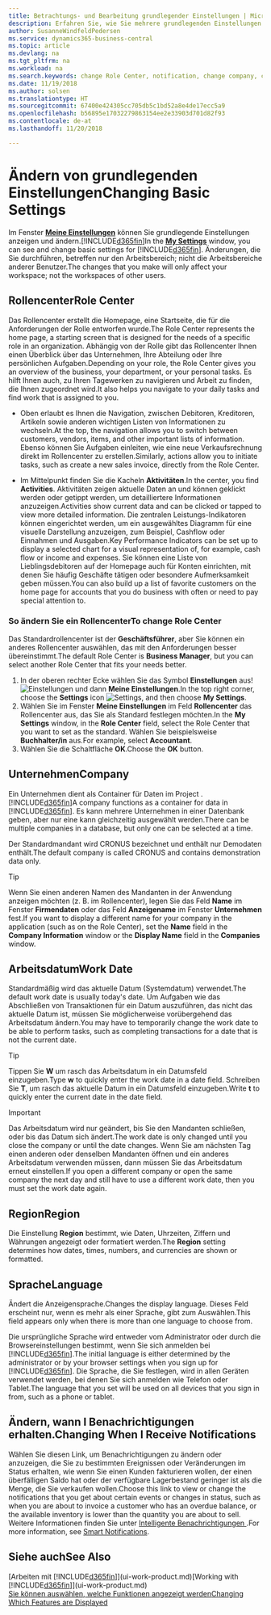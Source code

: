 ```yaml
---
title: Betrachtungs- und Bearbeitung grundlegender Einstellungen | Microsoft Docs
description: Erfahren Sie, wie Sie mehrere grundlegenden Einstellungen einrichten, zum Beispiel im Rollencenter, im Unternehmen oder im Arbeitsdatum.
author: SusanneWindfeldPedersen
ms.service: dynamics365-business-central
ms.topic: article
ms.devlang: na
ms.tgt_pltfrm: na
ms.workload: na
ms.search.keywords: change Role Center, notification, change company, change work date
ms.date: 11/19/2018
ms.author: solsen
ms.translationtype: HT
ms.sourcegitcommit: 67400e424305cc705db5c1bd52a8e4de17ecc5a9
ms.openlocfilehash: b56895e17032279863154ee2e33903d701d82f93
ms.contentlocale: de-at
ms.lasthandoff: 11/20/2018

---
```

# <a name="changing-basic-settings"></a><span data-ttu-id="403ea-103">Ändern von grundlegenden Einstellungen</span><span class="sxs-lookup"><span data-stu-id="403ea-103">Changing Basic Settings</span></span>
<span data-ttu-id="403ea-104">Im Fenster [**Meine Einstellungen**](https://businesscentral.dynamics.com?page=9176 "Rufen Sie direkt die Benutzereinstellungsseite in Business Central auf") können Sie grundlegende Einstellungen anzeigen und ändern.[!INCLUDE[d365fin](includes/d365fin_md.md)]</span><span class="sxs-lookup"><span data-stu-id="403ea-104">In the [**My Settings**](https://businesscentral.dynamics.com?page=9176 "Go directly to your user settings page in Business Central") window, you can see and change basic settings for [!INCLUDE[d365fin](includes/d365fin_md.md)].</span></span> <span data-ttu-id="403ea-105">Änderungen, die Sie durchführen, betreffen nur den Arbeitsbereich; nicht die Arbeitsbereiche anderer Benutzer.</span><span class="sxs-lookup"><span data-stu-id="403ea-105">The changes that you make will only affect your workspace; not the workspaces of other users.</span></span>  

## <a name="role-center"></a> <span data-ttu-id="403ea-106">Rollencenter</span><span class="sxs-lookup"><span data-stu-id="403ea-106">Role Center</span></span>
<span data-ttu-id="403ea-107">Das Rollencenter erstellt die Homepage, eine Startseite, die für die Anforderungen der Rolle entworfen wurde.</span><span class="sxs-lookup"><span data-stu-id="403ea-107">The Role Center represents the home page, a starting screen that is designed for the needs of a specific role in an organization.</span></span> <span data-ttu-id="403ea-108">Abhängig von der Rolle gibt das Rollencenter Ihnen einen Überblick über das Unternehmen, Ihre Abteilung oder Ihre persönlichen Aufgaben.</span><span class="sxs-lookup"><span data-stu-id="403ea-108">Depending on your role, the Role Center gives you an overview of the business, your department, or your personal tasks.</span></span> <span data-ttu-id="403ea-109">Es hilft Ihnen auch, zu Ihren Tagewerken zu navigieren und Arbeit zu finden, die Ihnen zugeordnet wird.</span><span class="sxs-lookup"><span data-stu-id="403ea-109">It also helps you navigate to your daily tasks and find work that is assigned to you.</span></span>

-   <span data-ttu-id="403ea-110">Oben erlaubt es Ihnen die Navigation, zwischen Debitoren, Kreditoren, Artikeln sowie anderen wichtigen Listen von Informationen zu wechseln.</span><span class="sxs-lookup"><span data-stu-id="403ea-110">At the top, the navigation allows you to switch between customers, vendors, items, and other important lists of information.</span></span> <span data-ttu-id="403ea-111">Ebenso können Sie Aufgaben einleiten, wie eine neue Verkaufsrechnung direkt im Rollencenter zu erstellen.</span><span class="sxs-lookup"><span data-stu-id="403ea-111">Similarly, actions allow you to initiate tasks, such as create a new sales invoice, directly from the Role Center.</span></span>

-   <span data-ttu-id="403ea-112">Im Mittelpunkt finden Sie die Kacheln **Aktivitäten**.</span><span class="sxs-lookup"><span data-stu-id="403ea-112">In the center, you find **Activities**.</span></span> <span data-ttu-id="403ea-113">Aktivitäten zeigen aktuelle Daten an und können geklickt werden oder getippt werden, um detailliertere Informationen anzuzeigen.</span><span class="sxs-lookup"><span data-stu-id="403ea-113">Activities show current data and can be clicked or tapped to view more detailed information.</span></span> <span data-ttu-id="403ea-114">Die zentralen Leistungs-Indikatoren können eingerichtet werden, um ein ausgewähltes Diagramm für eine visuelle Darstellung anzuzeigen, zum Beispiel, Cashflow oder Einnahmen und Ausgaben.</span><span class="sxs-lookup"><span data-stu-id="403ea-114">Key Performance Indicators can be set up to display a selected chart for a visual representation of, for example, cash flow or income and expenses.</span></span> <span data-ttu-id="403ea-115">Sie können eine Liste von Lieblingsdebitoren auf der Homepage auch für Konten einrichten, mit denen Sie häufig Geschäfte tätigen oder besondere Aufmerksamkeit geben müssen.</span><span class="sxs-lookup"><span data-stu-id="403ea-115">You can also build up a list of favorite customers on the home page for accounts that you do business with often or need to pay special attention to.</span></span>

### <a name="to-change-role-center"></a><span data-ttu-id="403ea-116">So ändern Sie ein Rollencenter</span><span class="sxs-lookup"><span data-stu-id="403ea-116">To change Role Center</span></span>
<span data-ttu-id="403ea-117">Das Standardrollencenter ist der **Geschäftsführer**, aber Sie können ein anderes Rollencenter auswählen, das mit den Anforderungen besser übereinstimmt.</span><span class="sxs-lookup"><span data-stu-id="403ea-117">The default Role Center is **Business Manager**, but you can select another Role Center that fits your needs better.</span></span>
1. <span data-ttu-id="403ea-118">In der oberen rechter Ecke wählen Sie das Symbol **Einstellungen** aus! ![Einstellungen](media/ui-experience/settings_icon_small.png "Einstellungssymbol Rollencenter") und dann **Meine Einstellungen**.</span><span class="sxs-lookup"><span data-stu-id="403ea-118">In the top right corner, choose the **Settings** icon ![Settings](media/ui-experience/settings_icon_small.png "Settings icon for role center"), and then choose **My Settings**.</span></span>
2. <span data-ttu-id="403ea-119">Wählen Sie im Fenster **Meine Einstellungen** im Feld **Rollencenter** das Rollencenter aus, das Sie als Standard festlegen möchten.</span><span class="sxs-lookup"><span data-stu-id="403ea-119">In the **My Settings** window, in the **Role Center** field, select the Role Center that you want to set as the standard.</span></span> <span data-ttu-id="403ea-120">Wählen Sie beispielsweise **Buchhalter/in** aus.</span><span class="sxs-lookup"><span data-stu-id="403ea-120">For example, select **Accountant**.</span></span>
3. <span data-ttu-id="403ea-121">Wählen Sie die Schaltfläche **OK**.</span><span class="sxs-lookup"><span data-stu-id="403ea-121">Choose the **OK** button.</span></span>

## <a name="company"></a><span data-ttu-id="403ea-122">Unternehmen</span><span class="sxs-lookup"><span data-stu-id="403ea-122">Company</span></span>
<span data-ttu-id="403ea-123">Ein Unternehmen dient als Container für Daten im Project .[!INCLUDE[d365fin](includes/d365fin_md.md)]</span><span class="sxs-lookup"><span data-stu-id="403ea-123">A company functions as a container for data in [!INCLUDE[d365fin](includes/d365fin_md.md)].</span></span> <span data-ttu-id="403ea-124">Es kann mehrere Unternehmen in einer Datenbank geben, aber nur eine kann gleichzeitig ausgewählt werden.</span><span class="sxs-lookup"><span data-stu-id="403ea-124">There can be multiple companies in a database, but only one can be selected at a time.</span></span>

<span data-ttu-id="403ea-125">Der Standardmandant wird CRONUS bezeichnet und enthält nur Demodaten enthält.</span><span class="sxs-lookup"><span data-stu-id="403ea-125">The default company is called CRONUS and contains demonstration data only.</span></span>

> [!TIP]  
>   <span data-ttu-id="403ea-126">Wenn Sie einen anderen Namen des Mandanten in der Anwendung anzeigen möchten (z. B. im Rollencenter), legen Sie das Feld **Name** im Fenster **Firmendaten** oder das Feld **Anzeigename** im Fenster **Unternehmen** fest.</span><span class="sxs-lookup"><span data-stu-id="403ea-126">If you want to display a different name for your company in the application (such as on the Role Center), set the **Name** field in the **Company Information** window or the **Display Name** field in the **Companies** window.</span></span>  

## <a name="work-date"></a><span data-ttu-id="403ea-127">Arbeitsdatum</span><span class="sxs-lookup"><span data-stu-id="403ea-127">Work Date</span></span>
<span data-ttu-id="403ea-128">Standardmäßig wird das aktuelle Datum (Systemdatum) verwendet.</span><span class="sxs-lookup"><span data-stu-id="403ea-128">The default work date is usually today's date.</span></span> <span data-ttu-id="403ea-129">Um Aufgaben wie das Abschließen von Transaktionen für ein Datum auszuführen, das nicht das aktuelle Datum ist, müssen Sie möglicherweise vorübergehend das Arbeitsdatum ändern.</span><span class="sxs-lookup"><span data-stu-id="403ea-129">You may have to temporarily change the work date to be able to perform tasks, such as completing transactions for a date that is not the current date.</span></span>

> [!TIP]  
>   <span data-ttu-id="403ea-130">Tippen Sie **W** um rasch das Arbeitsdatum in ein Datumsfeld einzugeben.</span><span class="sxs-lookup"><span data-stu-id="403ea-130">Type **w** to quickly enter the work date in a date field.</span></span> <span data-ttu-id="403ea-131">Schreiben Sie **T**, um rasch das aktuelle Datum in ein Datumsfeld einzugeben.</span><span class="sxs-lookup"><span data-stu-id="403ea-131">Write **t** to quickly enter the current date in the date field.</span></span>

> [!IMPORTANT]  
>   <span data-ttu-id="403ea-132">Das Arbeitsdatum wird nur geändert, bis Sie den Mandanten schließen, oder bis das Datum sich ändert.</span><span class="sxs-lookup"><span data-stu-id="403ea-132">The work date is only changed until you close the company or until the date changes.</span></span> <span data-ttu-id="403ea-133">Wenn Sie am nächsten Tag einen anderen oder denselben Mandanten öffnen und ein anderes Arbeitsdatum verwenden müssen, dann müssen Sie das Arbeitsdatum erneut einstellen.</span><span class="sxs-lookup"><span data-stu-id="403ea-133">If you open a different company or open the same company the next day and still have to use a different work date, then you must set the work date again.</span></span>

## <a name="region"></a> <span data-ttu-id="403ea-134">Region</span><span class="sxs-lookup"><span data-stu-id="403ea-134">Region</span></span>
<span data-ttu-id="403ea-135">Die Einstellung **Region** bestimmt, wie Daten, Uhrzeiten, Ziffern und Währungen angezeigt oder formatiert werden.</span><span class="sxs-lookup"><span data-stu-id="403ea-135">The **Region** setting determines how dates, times, numbers, and currencies are shown or formatted.</span></span>   


## <a name="language"></a> <span data-ttu-id="403ea-136">Sprache</span><span class="sxs-lookup"><span data-stu-id="403ea-136">Language</span></span>
<span data-ttu-id="403ea-137">Ändert die Anzeigensprache.</span><span class="sxs-lookup"><span data-stu-id="403ea-137">Changes the display language.</span></span> <span data-ttu-id="403ea-138">Dieses Feld erscheint nur, wenn es mehr als einer Sprache, gibt zum Auswählen.</span><span class="sxs-lookup"><span data-stu-id="403ea-138">This field appears only when there is more than one language to choose from.</span></span> 

<span data-ttu-id="403ea-139">Die ursprüngliche Sprache wird entweder vom Administrator oder durch die Browsereinstellungen bestimmt, wenn Sie sich anmelden bei [!INCLUDE[d365fin](includes/d365fin_md.md)].</span><span class="sxs-lookup"><span data-stu-id="403ea-139">The initial language is either determined by the administrator or by your browser settings when you sign up for [!INCLUDE[d365fin](includes/d365fin_md.md)].</span></span> <span data-ttu-id="403ea-140">Die Sprache, die Sie festlegen, wird in allen Geräten verwendet werden, bei denen Sie sich anmelden wie Telefon oder Tablet.</span><span class="sxs-lookup"><span data-stu-id="403ea-140">The language that you set will be used on all devices that you sign in from, such as a phone or tablet.</span></span>

## <a name="changing-when-i-receive-notifications"></a><span data-ttu-id="403ea-141">Ändern, wann I Benachrichtigungen erhalten.</span><span class="sxs-lookup"><span data-stu-id="403ea-141">Changing When I Receive Notifications</span></span>
<span data-ttu-id="403ea-142">Wählen Sie diesen Link, um Benachrichtigungen zu ändern oder anzuzeigen, die Sie zu bestimmten Ereignissen oder Veränderungen im Status erhalten, wie wenn Sie einen Kunden fakturieren wollen, der einen überfälligen Saldo hat oder der verfügbare Lagerbestand geringer ist als die Menge, die Sie verkaufen wollen.</span><span class="sxs-lookup"><span data-stu-id="403ea-142">Choose this link to view or change the notifications that you get about certain events or changes in status, such as when you are about to invoice a customer who has an overdue balance, or the available inventory is lower than the quantity you are about to sell.</span></span> <span data-ttu-id="403ea-143">Weitere Informationen finden Sie unter [Intelligente Benachrichtigungen ](ui-smart-notifications.md).</span><span class="sxs-lookup"><span data-stu-id="403ea-143">For more information, see [Smart Notifications](ui-smart-notifications.md).</span></span>

## <a name="see-also"></a><span data-ttu-id="403ea-144">Siehe auch</span><span class="sxs-lookup"><span data-stu-id="403ea-144">See Also</span></span>
<span data-ttu-id="403ea-145">[Arbeiten mit [!INCLUDE[d365fin](includes/d365fin_md.md)]](ui-work-product.md)</span><span class="sxs-lookup"><span data-stu-id="403ea-145">[Working with [!INCLUDE[d365fin](includes/d365fin_md.md)]](ui-work-product.md)</span></span>  
[<span data-ttu-id="403ea-146">Sie können auswählen, welche Funktionen angezeigt werden</span><span class="sxs-lookup"><span data-stu-id="403ea-146">Changing Which Features are Displayed</span></span>](ui-experiences.md)  

